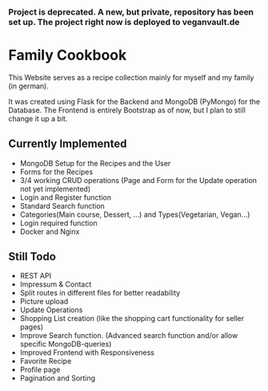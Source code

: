### Project is deprecated. A new, but private, repository has been set up. The project right now is deployed to veganvault.de

# Family Cookbook

This Website serves as a recipe collection mainly for myself and my family (in german).

It was created using Flask for the Backend and MongoDB (PyMongo) for the Database. The Frontend is entirely Bootstrap as of now, but I plan to still change it up a bit.


## Currently Implemented
* MongoDB Setup for the Recipes and the User
* Forms for the Recipes
* 3/4 working CRUD operations (Page and Form for the Update operation not yet implemented)
* Login and Register function
* Standard Search function
* Categories(Main course, Dessert, ...) and Types(Vegetarian, Vegan...)
* Login required function
* Docker and Nginx


## Still Todo
* REST API
* Impressum & Contact
* Split routes in different files for better readability
* Picture upload
* Update Operations
* Shopping List creation (like the shopping cart functionality for seller pages)
* Improve Search function. (Advanced search function and/or allow specific MongoDB-queries)
* Improved Frontend with Responsiveness
* Favorite Recipe
* Profile page
* Pagination and Sorting


